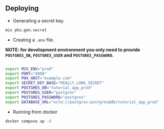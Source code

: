 ## Deploying

- Generating a secret key.

```bash
mix phx.gen.secret
```

- Creating a `.env` file.

**NOTE: for development environment you only need to provide `POSTGRES_DB`, `POSTGRES_USER` and `POSTGRES_PASSWORD`.**

```bash

export MIX_ENV="prod"
export PORT="4000"
export PHX_HOST="example.com"
export SECRET_KEY_BASE="REALLY_LONG_SECRET"
export POSTGRES_DB="tutorial_app_prod"
export POSTGRES_USER="postgres"
export POSTGRES_PASSWORD="postgres"
export DATABASE_URL="ecto://postgres:postgres@db/tutorial_app_prod"
```

- Running from docker

```bash
docker compose up -d
```
